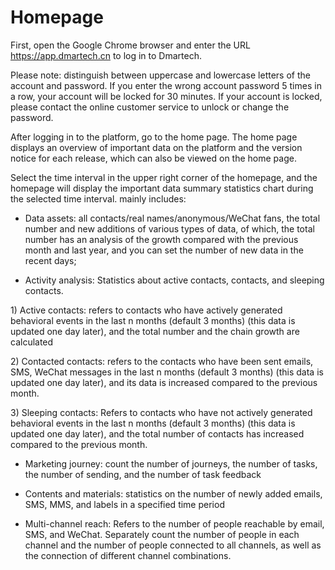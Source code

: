 # Homepage

First, open the Google Chrome browser and enter the URL https://app.dmartech.cn to log in to Dmartech.

Please note: distinguish between uppercase and lowercase letters of the account and password. If you enter the wrong account password 5 times in a row, your account will be locked for 30 minutes. If your account is locked, please contact the online customer service to unlock or change the password.



After logging in to the platform, go to the home page. The home page displays an overview of important data on the platform and the version notice for each release, which can also be viewed on the home page.





Select the time interval in the upper right corner of the homepage, and the homepage will display the important data summary statistics chart during the selected time interval. mainly includes:

* Data assets: all contacts/real names/anonymous/WeChat fans, the total number and new additions of various types of data, of which, the total number has an analysis of the growth compared with the previous month and last year, and you can set the number of new data in the recent days;





* Activity analysis: Statistics about active contacts, contacts, and sleeping contacts.

1\) Active contacts: refers to contacts who have actively generated behavioral events in the last n months \(default 3 months\) \(this data is updated one day later\), and the total number and the chain growth are calculated

2\) Contacted contacts: refers to the contacts who have been sent emails, SMS, WeChat messages in the last n months \(default 3 months\) \(this data is updated one day later\), and its data is increased compared to the previous month.

3\) Sleeping contacts: Refers to contacts who have not actively generated behavioral events in the last n months \(default 3 months\) \(this data is updated one day later\), and the total number of contacts has increased compared to the previous month.



* Marketing journey: count the number of journeys, the number of tasks, the number of sending, and the number of task feedback



* Contents and materials: statistics on the number of newly added emails, SMS, MMS, and labels in a specified time period



* Multi-channel reach: Refers to the number of people reachable by email, SMS, and WeChat. Separately count the number of people in each channel and the number of people connected to all channels, as well as the connection of different channel combinations.

